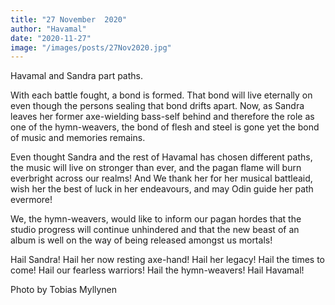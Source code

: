 ```yaml
---
title: "27 November  2020"
author: "Havamal"
date: "2020-11-27"
image: "/images/posts/27Nov2020.jpg"
---
```


Havamal and Sandra part paths.

With each battle fought, a bond is formed. That bond will live eternally on even though the persons sealing that bond drifts apart. Now, as Sandra leaves her former axe-wielding bass-self behind and therefore the role as one of the hymn-weavers, the bond of flesh and steel is gone yet the bond of music and memories remains.

Even thought Sandra and the rest of Havamal has chosen different paths, the music will live on stronger than ever, and the pagan flame will burn everbright across our realms! And We thank her for her musical battleaid, wish her the best of luck in her endeavours, and may Odin guide her path evermore!

We, the hymn-weavers, would like to inform our pagan hordes that the studio progress will continue unhindered and that the new beast of an album is well on the way of being released amongst us mortals!

Hail Sandra! Hail her now resting axe-hand! Hail her legacy! Hail the times to come! Hail our fearless warriors! Hail the hymn-weavers! Hail Havamal!

Photo by Tobias Myllynen